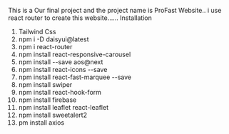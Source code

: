 This is a Our final project and the project name is ProFast Website..
i use react router to create this website......
Installation
1. Tailwind Css
2. npm i -D daisyui@latest
3. npm i react-router
4. npm install react-responsive-carousel
5. npm install --save aos@next
6. npm install react-icons --save
7. npm install react-fast-marquee --save
8. npm install swiper
12. npm install react-hook-form
13. npm install firebase
13. npm install leaflet react-leaflet
14. npm install sweetalert2 
15. pm install axios